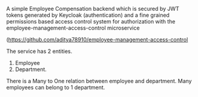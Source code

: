 A simple Employee Compensation backend which is secured by JWT tokens generated by Keycloak (authentication) and a fine grained permissions based access control system for authorization with the employee-management-access-control microservice

(https://github.com/aditya78910/employee-management-access-control

The service has 2 entities. 

1. Employee
2. Department.

There is a Many to One relation between employee and department. Many employees can belong to 1 department.
